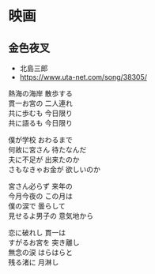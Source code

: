 
# 映画

## 金色夜叉

* 北島三郎
* https://www.uta-net.com/song/38305/

熱海の海岸 散歩する<br>
貫一お宮の 二人連れ<br>
共に歩むも 今日限り<br>
共に語るも 今日限り<br>

僕が学校 おわるまで<br>
何故に宮さん 待たなんだ<br>
夫に不足が 出来たのか<br>
さもなきゃお金が 欲しいのか<br>

宮さん必らず 来年の<br>
今月今夜の この月は<br>
僕の涙で 曇らして<br>
見せるよ男子の 意気地から<br>

恋に破れし 貫一は<br>
すがるお宮を 突き離し<br>
無念の涙 はらはらと<br>
残る渚に 月淋し<br>